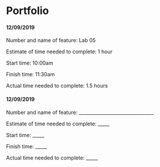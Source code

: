 # Portfolio

#### 12/09/2019

Number and name of feature: Lab 05

Estimate of time needed to complete: 1 hour

Start time: 10:00am

Finish time: 11:30am

Actual time needed to complete: 1.5 hours


#### 12/09/2019

Number and name of feature: ________________________________

Estimate of time needed to complete: _____

Start time: _____

Finish time: _____

Actual time needed to complete: _____
